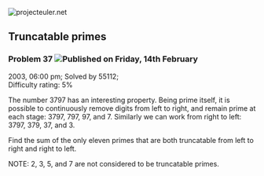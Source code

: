 ![projecteuler.net](images/print_page_logo.png)

## Truncatable primes

### Problem 37 ![](images/icon_info.png)Published on Friday, 14th February
2003, 06:00 pm; Solved by 55112;  
Difficulty rating: 5%

The number 3797 has an interesting property. Being prime itself, it is
possible to continuously remove digits from left to right, and remain prime at
each stage: 3797, 797, 97, and 7. Similarly we can work from right to left:
3797, 379, 37, and 3.

Find the sum of the only eleven primes that are both truncatable from left to
right and right to left.

NOTE: 2, 3, 5, and 7 are not considered to be truncatable primes.

  
  

